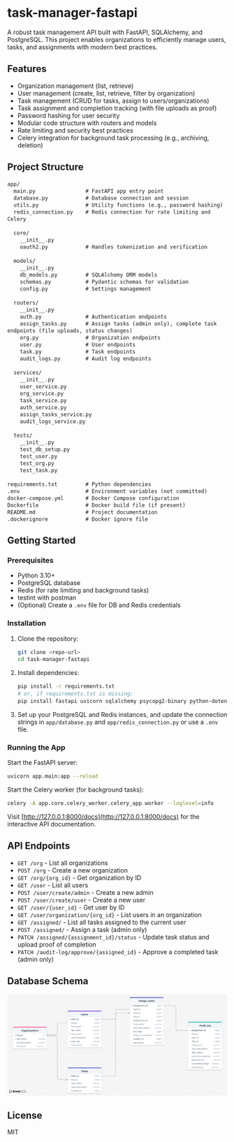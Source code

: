# task-manager-fastapi

A robust task management API built with FastAPI, SQLAlchemy, and PostgreSQL. This project enables organizations to efficiently manage users, tasks, and assignments with modern best practices.

## Features

- Organization management (list, retrieve)
- User management (create, list, retrieve, filter by organization)
- Task management (CRUD for tasks, assign to users/organizations)
- Task assignment and completion tracking (with file uploads as proof)
- Password hashing for user security
- Modular code structure with routers and models
- Rate limiting and security best practices
- Celery integration for background task processing (e.g., archiving, deletion)

## Project Structure

```
app/
  main.py                # FastAPI app entry point
  database.py            # Database connection and session
  utils.py               # Utility functions (e.g., password hashing)
  redis_connection.py    # Redis connection for rate limiting and Celery

  core/
    __init__.py
    oauth2.py            # Handles tokenization and verification

  models/
    __init__.py
    db_models.py         # SQLAlchemy ORM models
    schemas.py           # Pydantic schemas for validation
    config.py            # Settings management

  routers/
    __init__.py
    auth.py              # Authentication endpoints
    assign_tasks.py      # Assign tasks (admin only), complete task endpoints (file uploads, status changes)
    org.py               # Organization endpoints
    user.py              # User endpoints
    task.py              # Task endpoints
    audit_logs.py        # Audit log endpoints

  services/
    __init__.py
    user_service.py
    org_service.py
    task_service.py
    auth_service.py
    assign_tasks_service.py
    audit_logs_service.py

  tests/
    __init__.py
    test_db_setup.py
    test_user.py
    test_org.py
    test_task.py

requirements.txt         # Python dependencies
.env                     # Environment variables (not committed)
docker-compose.yml       # Docker Compose configuration
Dockerfile               # Docker build file (if present)
README.md                # Project documentation
.dockerignore            # Docker ignore file
```

## Getting Started

### Prerequisites

- Python 3.10+
- PostgreSQL database
- Redis (for rate limiting and background tasks)
- testint with postman
- (Optional) Create a `.env` file for DB and Redis credentials

### Installation

1. Clone the repository:
   ```bash
   git clone <repo-url>
   cd task-manager-fastapi
   ```

2. Install dependencies:
   ```bash
   pip install -r requirements.txt
   # or, if requirements.txt is missing:
   pip install fastapi uvicorn sqlalchemy psycopg2-binary python-dotenv passlib[bcrypt] pydantic-settings celery redis slowapi
   ```

3. Set up your PostgreSQL and Redis instances, and update the connection strings in `app/database.py` and `app/redis_connection.py` or use a `.env` file.

### Running the App

Start the FastAPI server:
```bash
uvicorn app.main:app --reload
```

Start the Celery worker (for background tasks):
```bash
celery -A app.core.celery_worker.celery_app worker --loglevel=info
```

Visit [http://127.0.0.1:8000/docs](http://127.0.0.1:8000/docs) for the interactive API documentation.

## API Endpoints

- `GET /org` - List all organizations
- `POST /org` - Create a new organization
- `GET /org/{org_id}` - Get organization by ID
- `GET /user` - List all users
- `POST /user/create/admin` - Create a new admin
- `POST /user/create/user` - Create a new user
- `GET /user/{user_id}` - Get user by ID
- `GET /user/organization/{org_id}` - List users in an organization
- `GET /assigned/` - List all tasks assigned to the current user
- `POST /assigned/` - Assign a task (admin only)
- `PATCH /assigned/{assignment_id}/status` - Update task status and upload proof of completion
- `PATCH /audit-log/approve/{assigned_id}` - Approve a completed task (admin only)

## Database Schema

![Database Schema](drawSQL-image-export-2025-06-02.png)

## License

MIT



